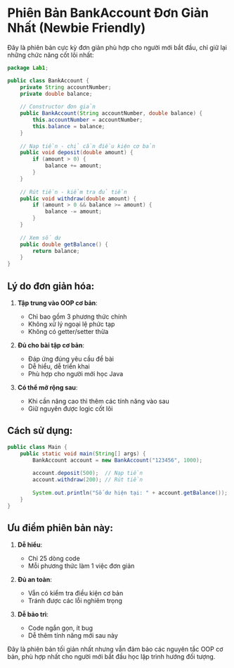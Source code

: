 # Phiên Bản BankAccount Đơn Giản Nhất (Newbie Friendly)

Đây là phiên bản cực kỳ đơn giản phù hợp cho người mới bắt đầu, chỉ giữ lại những chức năng cốt lõi nhất:

```java
package Lab1;

public class BankAccount {
    private String accountNumber;
    private double balance;
    
    // Constructor đơn giản
    public BankAccount(String accountNumber, double balance) {
        this.accountNumber = accountNumber;
        this.balance = balance;
    }
    
    // Nạp tiền - chỉ cần điều kiện cơ bản
    public void deposit(double amount) {
        if (amount > 0) {
            balance += amount;
        }
    }
    
    // Rút tiền - kiểm tra đủ tiền
    public void withdraw(double amount) {
        if (amount > 0 && balance >= amount) {
            balance -= amount;
        }
    }
    
    // Xem số dư
    public double getBalance() {
        return balance;
    }
}
```

## Lý do đơn giản hóa:

1. **Tập trung vào OOP cơ bản**:
   - Chỉ bao gồm 3 phương thức chính
   - Không xử lý ngoại lệ phức tạp
   - Không có getter/setter thừa

2. **Đủ cho bài tập cơ bản**:
   - Đáp ứng đúng yêu cầu đề bài
   - Dễ hiểu, dễ triển khai
   - Phù hợp cho người mới học Java

3. **Có thể mở rộng sau**:
   - Khi cần nâng cao thì thêm các tính năng vào sau
   - Giữ nguyên được logic cốt lõi

## Cách sử dụng:

```java
public class Main {
    public static void main(String[] args) {
        BankAccount account = new BankAccount("123456", 1000);
        
        account.deposit(500);  // Nạp tiền
        account.withdraw(200); // Rút tiền
        
        System.out.println("Số dư hiện tại: " + account.getBalance());
    }
}
```

## Ưu điểm phiên bản này:

1. **Dễ hiểu**:
   - Chỉ 25 dòng code
   - Mỗi phương thức làm 1 việc đơn giản

2. **Đủ an toàn**:
   - Vẫn có kiểm tra điều kiện cơ bản
   - Tránh được các lỗi nghiêm trọng

3. **Dễ bảo trì**:
   - Code ngắn gọn, ít bug
   - Dễ thêm tính năng mới sau này

Đây là phiên bản tối giản nhất nhưng vẫn đảm bảo các nguyên tắc OOP cơ bản, phù hợp nhất cho người mới bắt đầu học lập trình hướng đối tượng.
